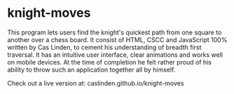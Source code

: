 # knight-moves

This program lets users find the knight's quickest path from one square to another over a chess board.
It consist of HTML, CSCC and JavaScript 100% written by Cas Linden, to cement his understanding of breadth first traversal.
It has an intuitive user interface, clear animations and works well on mobile devices. 
At the time of completion he felt rather proud of his ability to throw such an application together all by himself. 

Check out a live version at: caslinden.github.io/knight-moves

